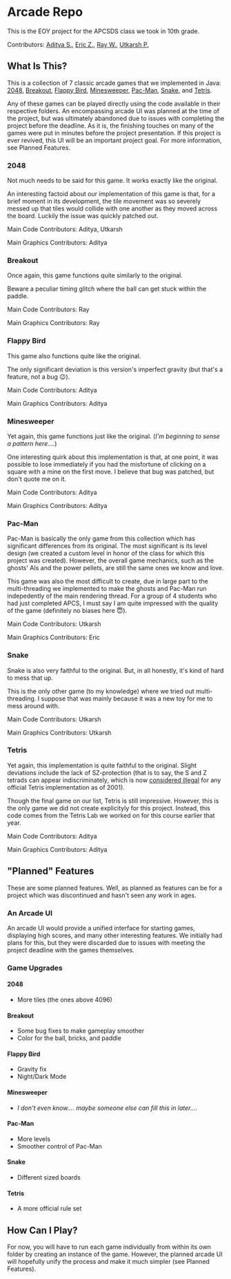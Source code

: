 # Arcade Repo
This is the EOY project for the APCSDS class we took in 10th grade.

Contributors: [Aditya S.](https://github.com/baboondude), [Eric Z.](https://github.com/stephsplash30), [Ray W.](https://github.com/rbuckets), [Utkarsh P.](https://github.com/utk003)

## What Is This?
This is a collection of 7 classic arcade games that we implemented in Java: [2048](https://en.wikipedia.org/wiki/2048_(video_game)), [Breakout](https://en.wikipedia.org/wiki/Breakout_(video_game)), [Flappy Bird](https://en.wikipedia.org/wiki/Flappy_Bird), [Minesweeper](https://en.wikipedia.org/wiki/Minesweeper_(video_game)), [Pac-Man](https://en.wikipedia.org/wiki/Pac-Man), [Snake](https://en.wikipedia.org/wiki/Snake_(video_game_genre)), and [Tetris](https://en.wikipedia.org/wiki/Tetris).

Any of these games can be played directly using the code available in their respective folders. An encompassing arcade UI was planned at the time of the project, but was ultimately abandoned due to issues with completing the project before the deadline. As it is, the finishing touches on many of the games were put in minutes before the project presentation. If this project is ever revived, this UI will be an important project goal. For more information, see Planned Features.

### 2048
Not much needs to be said for this game. It works exactly like the original.

An interesting factoid about our implementation of this game is that, for a brief moment in its development, the tile movement was so severely messed up that tiles would collide with one another as they moved across the board. Luckily the issue was quickly patched out.

Main Code Contributors: Aditya, Utkarsh

Main Graphics Contributors: Aditya

### Breakout
Once again, this game functions quite similarly to the original.

Beware a peculiar timing glitch where the ball can get stuck within the paddle.

Main Code Contributors: Ray

Main Graphics Contributors: Ray

### Flappy Bird
This game also functions quite like the original.

The only significant deviation is this version's imperfect gravity (but that's a feature, not a bug :wink:).

Main Code Contributors: Aditya

Main Graphics Contributors: Aditya

### Minesweeper
Yet again, this game functions just like the original. (*I'm beginning to sense a pattern here....*)

One interesting quirk about this implementation is that, at one point, it was possible to lose immediately if you had the misfortune of clicking on a square with a mine on the first move. I believe that bug was patched, but don't quote me on it.

Main Code Contributors: Aditya

Main Graphics Contributors: Aditya

### Pac-Man
Pac-Man is basically the only game from this collection which has significant differences from its original. The most significant is its level design (we created a custom level in honor of the class for which this project was created). However, the overall game mechanics, such as the ghosts' AIs and the power pellets, are still the same ones we know and love.

This game was also the most difficult to create, due in large part to the multi-threading we implemented to make the ghosts and Pac-Man run indepedently of the main rendering thread. For a group of 4 students who had just completed APCS, I must say I am quite impressed with the quality of the game (definitely no biases here :innocent:).

Main Code Contributors: Utkarsh

Main Graphics Contributors: Eric

### Snake
Snake is also very faithful to the original. But, in all honestly, it's kind of hard to mess that up.

This is the only other game (to my knowledge) where we tried out multi-threading. I suppose that was mainly because it was a new toy for me to mess around with.

Main Code Contributors: Utkarsh

Main Graphics Contributors: Utkarsh

### Tetris
Yet again, this implementation is quite faithful to the original. Slight deviations include the lack of SZ-protection (that is to say, the S and Z tetrads can appear indiscriminately, which is now [considered illegal](https://en.wikipedia.org/wiki/Tetris#Infinite_game_question) for any official Tetris implementation as of 2001).

Though the final game on our list, Tetris is still impressive. However, this is the only game we did not create explicityly for this project. Instead, this code comes from the Tetris Lab we worked on for this course earlier that year.

Main Code Contributors: Aditya

Main Graphics Contributors: Aditya

## "Planned" Features
These are some planned features. Well, as planned as features can be for a project which was discontinued and hasn't seen any work in ages.
### An Arcade UI
An arcade UI would provide a unified interface for starting games, displaying high scores, and many other interesting features. We initially had plans for this, but they were discarded due to issues with meeting the project deadline with the games themselves.

### Game Upgrades
#### 2048
* More tiles (the ones above 4096)

#### Breakout
* Some bug fixes to make gameplay smoother
* Color for the ball, bricks, and paddle

#### Flappy Bird
* Gravity fix
* Night/Dark Mode

#### Minesweeper
* *I don't even know.... maybe someone else can fill this in later....*

#### Pac-Man
* More levels
* Smoother control of Pac-Man

#### Snake
* Different sized boards

#### Tetris
* A more official rule set

## How Can I Play?
For now, you will have to run each game individually from within its own folder by creating an instance of the game. However, the planned arcade UI will hopefully unify the process and make it much simpler (see Planned Features).
